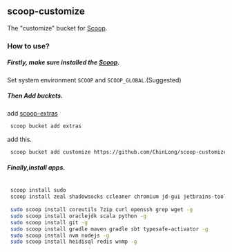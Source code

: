## scoop-customize


The "customize" bucket for [Scoop](http://scoop.sh).


### How to use?

##### Firstly, make sure installed the [Scoop](http://scoop.sh/).

Set system environment ```SCOOP``` and ```SCOOP_GLOBAL```.(Suggested) 

##### Then Add buckets.

add [scoop-extras](https://github.com/lukesampson/scoop-extras.git)

```bash
 scoop bucket add extras
```
add this.

```bash
 scoop bucket add customize https://github.com/ChinLong/scoop-customize.git
```
##### Finally,install apps.

```bash

 scoop install sudo
 scoop install zeal shadowsocks ccleaner chromium jd-gui jetbrains-toolbox lingoes scoop sublime-text
  
 sudo scoop install coreutils 7zip curl openssh grep wget -g
 sudo scoop install oraclejdk scala python -g
 sudo scoop install git -g
 sudo scoop install gradle maven gradle sbt typesafe-activator -g
 sudo scoop install nvm nodejs -g
 sudo scoop install heidisql redis wnmp -g
 
```